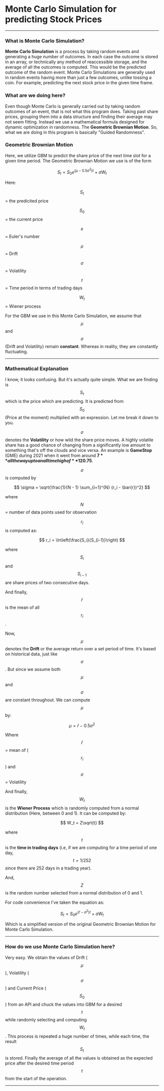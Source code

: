 # Monte Carlo Simulation for predicting Stock Prices

---

### What is Monte Carlo Simulation?

**Monte Carlo Simulation** is a process by taking random events and generating a huge number of outcomes. In each case the outcome is stored in an array, or technically any method of reaccessible storage, and the average of all the outcomes is computed. This would be the predicted outcome of the random event. Monte Carlo Simulations are generally used in random events having more than just a few outcomes, unlike tossing a coin. For example, predicting the next stock price in the given time frame.

### What are we doing here?
Even though Monte Carlo is generally carried out by taking random outcomes of an event, that is not what this program does. Taking past share prices, grouping them into a data structure and finding their average may not seem fitting. Instead we use a mathematical formula designed for dynamic optimization in randomness. The **Geometric Brownian Motion**. So, what we are doing in this program is basically "Guided Randomness".

### Geometric Brownian Motion
Here, we utilize GBM to predict the share price of the next time slot for a given time period.
The Geometric Brownian Motion we use is of the form

$$
S_t = S_0 e^{(\mu - 0.5 \sigma^2)t} + \sigma W_t
$$

Here:

$$S_t$$ = the predicited price

$$S_0$$ = the current price

$$e$$ = Euler's number

$$\mu$$ = Drift 

$$\sigma$$ = Volatility

$$t$$ = Time period in terms of trading days

$$W_t$$ = Wiener process

For the GBM we use in this Monte Carlo Simulation, we assume that $$\mu$$ and $$\sigma$$ (Drift and Volatility) remain **constant**. Whereas in reality, they are constantly fluctuating.

---

### Mathematical Explanation
I know, it looks confusing. But it's actually quite simple. What we are finding is $$S_t$$ which is the price which are predicting. It is predicted from $$S_0$$ (Price at the moment) multiplied with an expression. Let me break it down to you.

$$\sigma$$ denotes the **Volatility** or how wild the share price moves. A highly volatile share has a good chance of changing from a significantly low amount to something that's off the clouds and vice versa. An example is **GameStop** (GME) during 2021 when it went from around **$7** all the way up to an all time high of **$120.75**. 

$$\sigma$$ is computed by 

$$
\sigma = \sqrt{\frac{1}{N - 1} \sum_{i=1}^{N} (r_i - \bar{r})^2}
$$

where $$N$$ = number of data points used for observation 

$$r_i$$ is computed as:

$$
r_i = \ln\left(\frac{S_i}{S_{i-1}}\right)
$$

where $$S_i$$ and $${S_{i-1}}$$ are share prices of two consecutive days.

And finally, $$\bar{r}$$ is the mean of all $$r_i$$.


Now, $$\mu$$ denotes the **Drift** or the average return over a set period of time. It's based on historical data, just like $$\sigma$$. But since we assume both $$\mu$$ and $$\sigma$$ are constant throughout. We can compute $$\mu$$ by:

$$
\mu = \bar{r} - 0.5\sigma^2
$$


Where
$$\bar{r}$$ = mean of ($$r_i$$) and $$\sigma$$ = Volatility


And finally, $$W_t$$ is the **Wiener Process** which is randomly computed from a normal distribution (Here, between 0 and 1). It can be computed by:

$$
W_t = Z\sqrt{t}
$$

where $$t$$ is the **time in trading days** (i.e, if we are computing for a time period of one day, $$t=1/252$$ since there are 252 days in a trading year).

And, $$Z$$ is the random number selected from a normal distribution of 0 and 1.

For code convenience I've taken the equation as:

$$
S_t = S_0 e^{(\bar{r} - \sigma^2)t} + \sigma W_t
$$

Which is a simplified version of the original Geometric Brownian Motion for Monte Carlo Simulation.

---

### How do we use Monte Carlo Simulation here?
Very easy. We obtain the values of Drift ($$\mu$$), Volatility ($$\sigma$$) and Current Price ($$S_0$$) from an API and chuck the values into GBM for a desired $$t$$ while randomly selecting and computing $$W_t$$.
This process is repeated a huge number of times, while each time, the result $$S_t$$ is stored. Finally the average of all the values is obtained as the expected price after the desired time period $$t$$ from the start of the operation.

---
